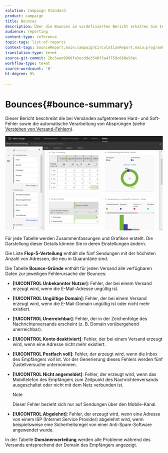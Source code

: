 ```yaml
---
solution: Campaign Standard
product: campaign
title: Bounces
description: Über die Bounces im vordefinierten Bericht erhalten Sie Informationen zum Status Ihrer versendeten Kampagnen und über etwaige Versandfehler.
audience: reporting
content-type: reference
topic-tags: list-of-reports
context-tags: bounceReport,main;campaignCirculationReport,main;programCirculationReport,main
translation-type: tm+mt
source-git-commit: 2bc5eae996dfa3ecdde3540f3a4f759c668e93ec
workflow-type: tm+mt
source-wordcount: '0'
ht-degree: 0%

---
```



# Bounces{#bounce-summary}

Dieser Bericht beschreibt die bei Versänden aufgetretenen Hard- und Soft-Fehler sowie die automatische Verarbeitung von Absprüngen (siehe [Verstehen von Versand-Fehlern](../../sending/using/understanding-delivery-failures.md)).

![](assets/campaign_reports_bounces.png)

Für jede Tabelle werden Zusammenfassungen und Grafiken erstellt. Die Darstellung dieser Details können Sie in deren Einstellungen ändern.

Die Liste **Flop-5-Verteilung** enthält die fünf Sendungen mit der höchsten Anzahl von Adressen, die neu in Quarantäne sind.

Die Tabelle **Bounce-Gründe** enthält für jeden Versand alle verfügbaren Daten zur jeweiligen Fehlerursache der Bounces:

* **[!UICONTROL Unbekannter Nutzer]**: Fehler, der bei einem Versand erzeugt wird, wenn die E-Mail-Adresse ungültig ist.
* **[!UICONTROL Ungültige Domain]**: Fehler, der bei einem Versand erzeugt wird, wenn die E-Mail-Domain ungültig ist oder nicht mehr existiert.
* **[!UICONTROL Unerreichbar]**: Fehler, der in der Zeichenfolge des Nachrichtenversands erscheint (z. B. Domain vorübergehend unerreichbar).
* **[!UICONTROL Konto deaktiviert]**: Fehler, der bei einem Versand erzeugt wird, wenn eine Adresse nicht mehr existiert.
* **[!UICONTROL Postfach voll]**: Fehler, der erzeugt wird, wenn die Inbox des Empfängers voll ist. Vor der Generierung dieses Fehlers werden fünf Zustellversuche unternommen.
* **[!UICONTROL Nicht angemeldet]**: Fehler, der erzeugt wird, wenn das Mobiltelefon des Empfängers zum Zeitpunkt des Nachrichtenversands ausgeschaltet oder nicht mit dem Netz verbunden ist.

   >[!NOTE]
   >
   >Dieser Fehler bezieht sich nur auf Sendungen über den Mobile-Kanal.

* **[!UICONTROL Abgelehnt]**: Fehler, der erzeugt wird, wenn eine Adresse von einem ISP (Internet Service Provider) abgelehnt wird, wenn beispielsweise eine Sicherheitsregel von einer Anti-Spam-Software angewendet wurde.

In der Tabelle **Domänenverteilung** werden alle Probleme während des Versands entsprechend der Domain des Empfängers angezeigt.
